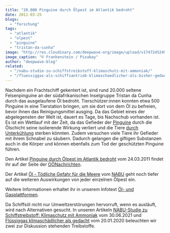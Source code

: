 ```yaml
---
title: "20.000 Pinguine durch Ölpest im Atlantik bedroht"
date: 2011-03-25
blogs: 
  - "forschung"
tags: 
  - "atlantik"
  - "olpest"
  - "pinguine"
  - "tristan-da-cunha"
image: "http://res.cloudinary.com/deepwave-org/image/upload/v1747245249/deepwave.org/penguin-2104173_1920.jpg"
image_caption: "© Frankenstein / Pixabay"
author: "deepwave-blog"
related: 
  - "/nabu-studie-zu-schiffstreibstoff-klimaschutz-mit-ammoniak/"
  - "/fluessiggas-als-schiffsantrieb-klimaschaedlicher-als-bisher-gedacht/"
---
```


Nachdem ein Frachtschiff gekentert ist, sind rund 20.000 seltene Felsenpinguine an der südafrikanischen Inselgruppe Tristan da Cunha durch das ausgelaufene Öl bedroht. Tierschützer:innen konnten etwa 500 Pinguine in eine Tierstation bringen, um sie dort von dem Öl zu befreien, bevor ihnen das Reinigungsmittel ausging. Da das Gebiet eines der abgelegensten der Welt ist, dauert es Tage, bis Nachschub vorhanden ist. Es ist ein Wettlauf mit der Zeit, da das Gefieder der [Pinguine](http://res.cloudinary.com/deepwave-org/image/upload/v1747245251/deepwave.org/DWfacts_Pinguine_2016.pdf) durch die Ölschicht seine isolierende Wirkung verliert und die Tiere [durch Unterkühlung](https://www.nabu.de/natur-und-landschaft/meere/lebensraum-meer/gefahren/oel-im-meer.html) sterben könnten. Zudem versuchen viele Tiere ihr Gefieder mit ihrem Schnabel zu säubern. Dadurch gelangen die giftigen Substanzen auch in die Körper und können ebenfalls zum Tod der geschützten Pinguine führen.

Den Artikel [Pinguine durch Ölpest im Atlantik bedroht](https://www.nachrichten.at/nachrichten/ticker/Pinguine-durch-OElpest-im-Atlantik-bedroht;art449,581716) vom 24.03.2011 findet ihr auf der Seite der [OÖNachrichten](https://www.nachrichten.at/).

Der Artikel [Öl - Tödliche Gefahr für die Meere](https://www.nabu.de/natur-und-landschaft/meere/lebensraum-meer/gefahren/oel-im-meer.html) vom [NABU](https://www.nabu.de/) geht noch tiefer auf die weiteren Auswirkungen von jeder einzelnen Ölpest ein.

Weitere Informationen erhaltet ihr in unserem Infotext [Öl- und Gasplattformen](https://www.deepwave.org/die-ozeane/erdoel-und-erdgas/).

Da Schiffsöl nicht nur Umweltzerstörungen hervorruft, wenn es ausläuft, wird nach Alternativen gesucht. In unseren Artikeln [NABU-Studie zu Schiffstreibstoff: Klimaschutz mit Ammoniak](https://www.deepwave.org/nabu-studie-zu-schiffstreibstoff-klimaschutz-mit-ammoniak/) vom 30.06.2021 und [Flüssiggas klimaschädlicher als gedacht](https://www.deepwave.org/fluessiggas-als-schiffsantrieb-klimaschaedlicher-als-bisher-gedacht/) vom 20.01.2020 beleuchten wir zwei zur Diskussion stehenden Treibstoffe.

